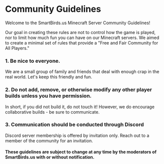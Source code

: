 # Community Guidelines
Welcome to the SmartBirds.us Minecraft Server Community Guidelines!

Our goal in creating these rules are not to control how the game is played, nor to limit how much fun you can have on our Minecraft servers. We aimed to create a minimal set of rules that provide a "Free and Fair Community for All Players."

### 1. Be nice to everyone.

We are a small group of family and friends that deal with enough crap in the real world. Let's keep this friendly and fun.

### 2. Do not add, remove, or otherwise modify any other player builds unless you have permission. 

In short, if you did not build it, do not touch it! However, we do encourage collaborative builds - be sure to communicate.

### 3. Communication should be conducted through Discord

Discord server membership is offered by invitation only. Reach out to a member of the community for an invitation.

#### These guidelines are subject to change at any time by the moderators of SmartBirds.us with or without notification.
